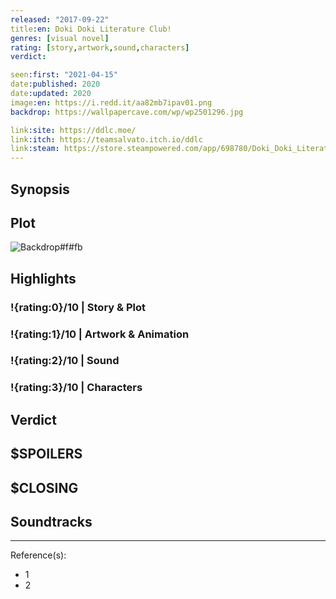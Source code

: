 ```yaml
---
released: "2017-09-22"
title:en: Doki Doki Literature Club!
genres: [visual novel]
rating: [story,artwork,sound,characters]
verdict:

seen:first: "2021-04-15"
date:published: 2020
date:updated: 2020
image:en: https://i.redd.it/aa82mb7ipav01.png
backdrop: https://wallpapercave.com/wp/wp2501296.jpg

link:site: https://ddlc.moe/
link:itch: https://teamsalvato.itch.io/ddlc
link:steam: https://store.steampowered.com/app/698780/Doki_Doki_Literature_Club/
---
```



## Synopsis

## Plot

![Backdrop#f#fb](https://wallpapercave.com/wp/wp2367709.png "Source: WallpaperCave")

## Highlights

### !{rating:0}/10 | Story & Plot

### !{rating:1}/10 | Artwork & Animation

### !{rating:2}/10 | Sound

### !{rating:3}/10 | Characters

## Verdict

## $SPOILERS

## $CLOSING

## Soundtracks

***
Reference(s):

- 1
- 2
